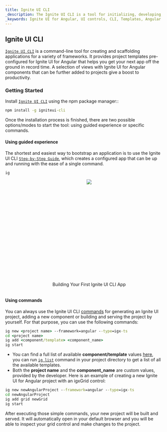 ```yaml
---
title: Ignite UI CLI
_description: The Ignite UI CLI is a tool for initializing, developing, scaffolding and maintaining applications in a wide variety of frameworks.
_keywords: Ignite UI for Angular, UI controls, CLI, Templates, Angular widgets, web widgets, UI widgets, Angular, Native Angular Components Suite, Native Angular Controls, Native Angular Components Library
---
```


## Ignite UI CLI

[`Ignite UI CLI`](https://github.com/IgniteUI/igniteui-cli) is a command-line tool for creating and scaffolding applications for a variety of frameworks. It provides project templates pre-configured for Ignite UI for Angular that helps you get your next app off the ground in record time. A selection of views with Ignite UI for Angular components that can be further added to projects give a boost to productivity.


### Getting Started

Install [`Ignite UI CLI`](https://github.com/IgniteUI/igniteui-cli) using the npm package manager::
```cmd
npm install -g igniteui-cli 
```
Once the installation process is finished, there are two possible options/modes to start the tool: using guided experience or specific commands.

#### Using guided experience
The shortest and easiest way to bootstrap an application is to use the Ignite UI CLI [`Step-by-Step Guide`](step-by-step-guide.md), which creates a configured app that can be up and running with the ease of a single command. 
```cmd
ig
```

<div style="display:inline-block;">
    <a style="background: url(../../../images/general/buildCLIapp.gif); display:flex; justify-content:center; min-width:540px; min-height:315px;"
       href="https://youtu.be/QK_NsdtdA70" target="_blank">
        <img src="../../../images/general/play.svg" style="vertical-align: middle;" />
    </a>
    <p style="text-align:center;">Building Your First Ignite UI CLI App</p>
</div>

#### Using commands
You can always use the Ignite UI CLI [commands](cli-commands.md) for generating an Ignite UI project, adding a new component or building and serving the project by yourself. For that purpose, you can use the following commands:
```cmd
ig new <project name> --framework=angular --type=igx-ts 
cd <project name>
ig add <component/template> <component_name>
ig start 
```
- You can find a full list of available **component/template** values [here](https://github.com/IgniteUI/igniteui-cli/wiki/add#ignite-ui-for-angular-templates), you can run [`ig list`](ig-list.md) command in your project directory to get a list of all the available templates.
- Both the **project name** and the **component_name** are custom values, provided by the developer.
Here is an example of creating a new Ignite UI for Angular project with an igxGrid control:

```cmd
ig new newAngularProject --framework=angular --type=igx-ts
cd newAngularProject
ig add grid newGrid
ig start
```

After executing those simple commands, your new project will be built and served. It will automatically open in your default browser and you will be able to inspect your grid control and make changes to the project.
